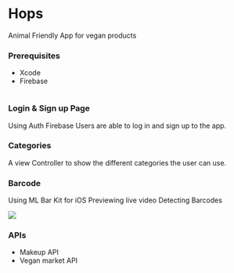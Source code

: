 
# Hops

Animal Friendly App for vegan products


### Prerequisites

* Xcode
* Firebase

```

```
### Login & Sign up Page

Using Auth Firebase Users are able to log in and sign up to the app.

### Categories

A view Controller to show the different categories the user can use.

### Barcode

Using ML Bar Kit for iOS 
Previewing live video
Detecting Barcodes

![](EuphoricEquatorialCommabutterfly-max-1mb.gif)

### APIs
* Makeup API
* Vegan market API

